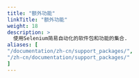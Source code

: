 ```yaml
---
title: "额外功能"
linkTitle: "额外功能"
weight: 18
description: >
  使用Selenium简易自动化的软件包和功能的集合.
aliases: [
"/documentation/zh-cn/support_packages/",
"/zh-cn/documentation/support_packages/"
]
---
```


